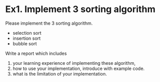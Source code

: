 # Ex1. Implement 3 sorting algorithm

Please implement the 3 sorting algorithm.

- selection sort
- insertion sort
- bubble sort


Write a report which includes

1. your learning experience of implementing these algorithm,
2. how to use your implementation, introduce with example code.
3. what is the limitation of your implementation.




